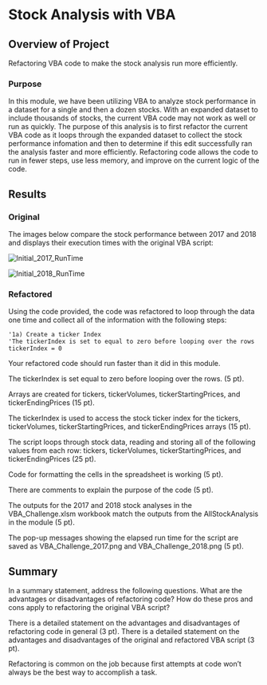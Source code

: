# Stock Analysis with VBA

## Overview of Project
Refactoring VBA code to make the stock analysis run more efficiently. 

### Purpose
In this module, we have been utilizing VBA to analyze stock performance in a dataset for a single and then a dozen stocks. With an expanded dataset to include thousands of stocks, the current VBA code may not work as well or run as quickly. The purpose of this analysis is to first refactor the current VBA code as it loops through the expanded dataset to collect the stock performance infomation and then to determine if this edit successfully ran the analysis faster and more efficiently. Refactoring code allows the code to run in fewer steps, use less memory, and improve on the current logic of the code.

## Results

### Original
The images below compare the stock performance between 2017 and 2018 and displays their execution times with the original VBA script:

![Initial_2017_RunTime](https://user-images.githubusercontent.com/108038989/178812431-1655e76b-d69b-4b90-8edf-11c238eefa3f.png)

![Initial_2018_RunTime](https://user-images.githubusercontent.com/108038989/178812447-b0d60dd4-86b9-4fc2-bd68-c7aab6d41da2.png)

### Refactored 

Using the code provided, the code was refactored to loop through the data one time and collect all of the information with the following steps: 

    '1a) Create a ticker Index
    'The tickerIndex is set to equal to zero before looping over the rows
    tickerIndex = 0

Your refactored code should run faster than it did in this module.



The tickerIndex is set equal to zero before looping over the rows. (5 pt).

Arrays are created for tickers, tickerVolumes, tickerStartingPrices, and tickerEndingPrices (15 pt).

The tickerIndex is used to access the stock ticker index for the tickers, tickerVolumes, tickerStartingPrices, and tickerEndingPrices arrays (15 pt).

The script loops through stock data, reading and storing all of the following values from each row: tickers, tickerVolumes, tickerStartingPrices, and tickerEndingPrices (25 pt).

Code for formatting the cells in the spreadsheet is working (5 pt).

There are comments to explain the purpose of the code (5 pt).

The outputs for the 2017 and 2018 stock analyses in the VBA_Challenge.xlsm workbook match the outputs from the AllStockAnalysis in the module (5 pt).

The pop-up messages showing the elapsed run time for the script are saved as VBA_Challenge_2017.png and VBA_Challenge_2018.png (5 pt).



## Summary
In a summary statement, address the following questions.
What are the advantages or disadvantages of refactoring code?
How do these pros and cons apply to refactoring the original VBA script?

There is a detailed statement on the advantages and disadvantages of refactoring code in general (3 pt).
There is a detailed statement on the advantages and disadvantages of the original and refactored VBA script (3 pt).

Refactoring is common on the job because first attempts at code won’t always be the best way to accomplish a task. 


